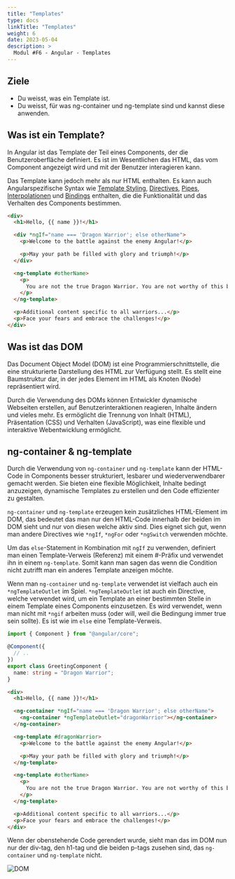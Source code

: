 ```yaml
---
title: "Templates"
type: docs
linkTitle: "Templates"
weight: 6
date: 2023-05-04
description: >
  Modul #F6 - Angular - Templates
---
```


## Ziele

- Du weisst, was ein Template ist.
- Du weisst, für was ng-container und ng-template sind und kannst diese anwenden.

## Was ist ein Template?

In Angular ist das Template der Teil eines Components, der die Benutzeroberfläche definiert. Es ist im Wesentlichen das HTML, das vom Component angezeigt wird und mit der Benutzer interagieren kann.

Das Template kann jedoch mehr als nur HTML enthalten. Es kann auch Angularspezifische Syntax wie
[Template Styling](../02_6_angular_stylesheet#template-styling), [Directives](../02_8_angular_directives), [Pipes](../03_2_angular_pipes),
[Interpolationen](../03_1_angular_data_binding#interpolation) und [Bindings](../03_1_angular_data_binding) enthalten, die die Funktionalität und das Verhalten des Components bestimmen.

```html
<div>
  <h1>Hello, {{ name }}!</h1>

  <div *ngIf="name === 'Dragon Warrior'; else otherName">
    <p>Welcome to the battle against the enemy Angular!</p>

    <p>May your path be filled with glory and triumph!</p>
  </div>

  <ng-template #otherName>
    <p>
      You are not the true Dragon Warrior. You are not worthy of this battle.
    </p>
  </ng-template>

  <p>Additional content specific to all warriors...</p>
  <p>Face your fears and embrace the challenges!</p>
</div>
```

## Was ist das DOM

Das Document Object Model (DOM) ist eine Programmierschnittstelle, die eine strukturierte Darstellung des HTML zur Verfügung stellt. Es stellt eine Baumstruktur dar, in der jedes Element im HTML als Knoten (Node) repräsentiert wird.

Durch die Verwendung des DOMs können Entwickler dynamische Webseiten erstellen, auf Benutzerinteraktionen reagieren, Inhalte ändern und vieles mehr. Es ermöglicht die Trennung von Inhalt (HTML), Präsentation (CSS) und Verhalten (JavaScript), was eine flexible und interaktive Webentwicklung ermöglicht.

## ng-container & ng-template

Durch die Verwendung von `ng-container` und `ng-template` kann der HTML-Code in Components besser strukturiert, lesbarer und wiederverwendbarer gemacht werden. Sie bieten eine flexible Möglichkeit, Inhalte bedingt anzuzeigen, dynamische Templates zu erstellen und den Code effizienter zu gestalten.

`ng-container` und `ng-template` erzeugen kein zusätzliches HTML-Element im DOM, das bedeutet das man nur den HTML-Code innerhalb der beiden im DOM sieht und nur von diesen welche aktiv sind.
Dies eignet sich gut, wenn man andere Directives wie `*ngIf`, `*ngFor` oder `*ngSwitch` verwenden möchte.

Um das `else`-Statement in Kombination mit `ngIf` zu verwenden, definiert man einen Template-Verweis (Referenz) mit einem #-Präfix und verwendet ihn in einem `ng-template`. Somit kann man sagen das wenn die Condition nicht zutrifft man ein anderes Template anzeigen möchte.

Wenn man `ng-container` und `ng-template` verwendet ist vielfach auch ein `*ngTemplateOutlet` im Spiel. `*ngTemplateOutlet` ist auch ein Directive, welche verwendet wird, um ein Template an einer bestimmten Stelle in einem Template eines Components einzusetzen. Es wird verwendet, wenn man nicht mit `*ngif` arbeiten muss (oder will, weil die Bedingung immer true sein sollte). Es ist wie im `else` eine Template-Verweis.

```typescript
import { Component } from "@angular/core";

@Component({
  // ..
})
export class GreetingComponent {
  name: string = "Dragon Warrior";
}
```

```html
<div>
  <h1>Hello, {{ name }}!</h1>

  <ng-container *ngIf="name === 'Dragon Warrior'; else otherName">
    <ng-container *ngTemplateOutlet="dragonWarrior"></ng-container>
  </ng-container>

  <ng-template #dragonWarrior>
    <p>Welcome to the battle against the enemy Angular!</p>

    <p>May your path be filled with glory and triumph!</p>
  </ng-template>

  <ng-template #otherName>
    <p>
      You are not the true Dragon Warrior. You are not worthy of this battle.
    </p>
  </ng-template>

  <p>Additional content specific to all warriors...</p>
  <p>Face your fears and embrace the challenges!</p>
</div>
```

Wenn der obenstehende Code gerendert wurde, sieht man das im DOM nun nur der div-tag, den h1-tag und die beiden p-tags zusehen sind, das `ng-container` und `ng-template` nicht.

![DOM](../images/template-dom.png)
